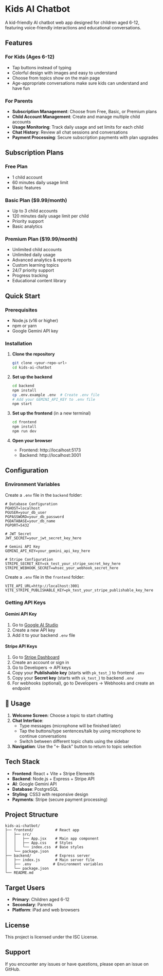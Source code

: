 # Kids AI Chatbot

A kid-friendly AI chatbot web app designed for children aged 6-12, featuring voice-friendly interactions and educational conversations.

## Features

### For Kids (Ages 6-12)
- Tap buttons instead of typing
- Colorful design with images and easy to understand
- Choose from topics show on the main page
- Age-appropriate conversations make sure kids can understand and have fun

### For Parents
- **Subscription Management**: Choose from Free, Basic, or Premium plans
- **Child Account Management**: Create and manage multiple child accounts
- **Usage Monitoring**: Track daily usage and set limits for each child
- **Chat History**: Review all chat sessions and conversations
- **Payment Processing**: Secure subscription payments with plan upgrades

## Subscription Plans

### Free Plan
- 1 child account
- 60 minutes daily usage limit
- Basic features

### Basic Plan ($9.99/month)
- Up to 3 child accounts
- 120 minutes daily usage limit per child
- Priority support
- Basic analytics

### Premium Plan ($19.99/month)
- Unlimited child accounts
- Unlimited daily usage
- Advanced analytics & reports
- Custom learning topics
- 24/7 priority support
- Progress tracking
- Educational content library

## Quick Start

### Prerequisites
- Node.js (v16 or higher)
- npm or yarn
- Google Gemini API key

### Installation

1. **Clone the repository**
   ```bash
   git clone <your-repo-url>
   cd kids-ai-chatbot
   ```

2. **Set up the backend**
   ```bash
   cd backend
   npm install
   cp .env.example .env  # Create .env file
   # Add your GEMINI_API_KEY to .env file
   npm start
   ```

3. **Set up the frontend** (in a new terminal)
   ```bash
   cd frontend
   npm install
   npm run dev
   ```

4. **Open your browser**
   - Frontend: http://localhost:5173
   - Backend: http://localhost:3001

## Configuration

### Environment Variables

Create a `.env` file in the `backend` folder:

```env
# Database Configuration
PGHOST=localhost
PGUSER=your_db_user
PGPASSWORD=your_db_password
PGDATABASE=your_db_name
PGPORT=5432

# JWT Secret
JWT_SECRET=your_jwt_secret_key_here

# Gemini API Key
GEMINI_API_KEY=your_gemini_api_key_here

# Stripe Configuration
STRIPE_SECRET_KEY=sk_test_your_stripe_secret_key_here
STRIPE_WEBHOOK_SECRET=whsec_your_webhook_secret_here
```

Create a `.env` file in the `frontend` folder:

```env
VITE_API_URL=http://localhost:3001
VITE_STRIPE_PUBLISHABLE_KEY=pk_test_your_stripe_publishable_key_here
```

### Getting API Keys

#### Gemini API Key
1. Go to [Google AI Studio](https://makersuite.google.com/app/apikey)
2. Create a new API key
3. Add it to your backend `.env` file

#### Stripe API Keys
1. Go to [Stripe Dashboard](https://dashboard.stripe.com/)
2. Create an account or sign in
3. Go to Developers → API keys
4. Copy your **Publishable key** (starts with `pk_test_`) to frontend `.env`
5. Copy your **Secret key** (starts with `sk_test_`) to backend `.env`
6. For webhooks (optional), go to Developers → Webhooks and create an endpoint

## 📱 Usage

1. **Welcome Screen**: Choose a topic to start chatting
2. **Chat Interface**: 
   - Type messages (microphone will be finished later)
   - Tap the buttons/type sentences/talk by using microphone to continue conversations
   - Switch between different topic chats using the sidebar
3. **Navigation**: Use the "← Back" button to return to topic selection

## Tech Stack

- **Frontend**: React + Vite + Stripe Elements
- **Backend**: Node.js + Express + Stripe API
- **AI**: Google Gemini API
- **Database**: PostgreSQL
- **Styling**: CSS3 with responsive design
- **Payments**: Stripe (secure payment processing)

## Project Structure

```
kids-ai-chatbot/
├── frontend/          # React app
│   ├── src/
│   │   ├── App.jsx    # Main app component
│   │   ├── App.css    # Styles
│   │   └── index.css  # Base styles
│   └── package.json
├── backend/           # Express server
│   ├── index.js       # Main server file
│   ├── .env          # Environment variables
│   └── package.json
└── README.md
```

## Target Users

- **Primary**: Children aged 6-12
- **Secondary**: Parents
- **Platform**: iPad and web browsers



## License

This project is licensed under the ISC License.

## Support

If you encounter any issues or have questions, please open an issue on GitHub.